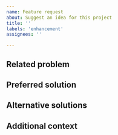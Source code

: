```yaml
---
name: Feature request
about: Suggest an idea for this project
title: ''
labels: 'enhancement'
assignees: ''

---
```


## Related problem
<!-- If your feature request is related to a problem, please provide -->
<!-- a clear and concise description of what the problem is.         --> 
<!-- Ex. I'm always frustrated when [...] -->

## Preferred solution
<!-- A clear and concise description of what you want to happen. -->

## Alternative solutions
<!-- A clear and concise description of any alternative solutions or features -->
<!-- you've considered. -->

## Additional context
<!-- Add any other context or screenshots about the feature request here. -->